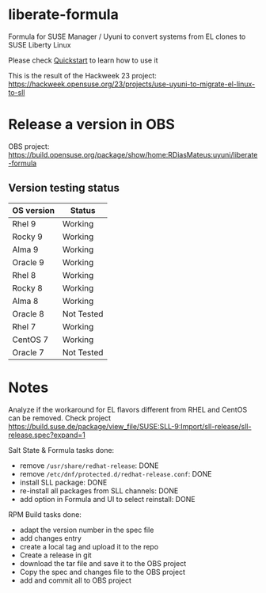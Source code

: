 # liberate-formula
Formula for SUSE Manager / Uyuni to convert systems from EL clones to SUSE Liberty Linux

Please check [Quickstart](Liberate-Quickstart.md) to learn how to use it

This is the result of the Hackweek 23 project:
https://hackweek.opensuse.org/23/projects/use-uyuni-to-migrate-el-linux-to-sll

# Release a version in OBS
OBS project: https://build.opensuse.org/package/show/home:RDiasMateus:uyuni/liberate-formula

## Version testing status


| OS version  | Status  |
| ----------- | ------- |
| Rhel 9      | Working |
| Rocky 9     | Working |
| Alma 9      | Working |
| Oracle 9    | Working |
| Rhel 8      | Working |
| Rocky 8     | Working |
| Alma 8      | Working |
| Oracle 8    | Not Tested |
| Rhel 7      | Working |
| CentOS 7    | Working |
| Oracle 7    | Not Tested |

# Notes

Analyze if the workaround for EL flavors different from RHEL and CentOS can be removed. Check project https://build.suse.de/package/view_file/SUSE:SLL-9:Import/sll-release/sll-release.spec?expand=1

Salt State & Formula tasks done:
- remove `/usr/share/redhat-release`: DONE
- remove `/etc/dnf/protected.d/redhat-release.conf`: DONE
- install SLL package: DONE
- re-install all packages from SLL channels: DONE 
- add option in Formula and UI to select reinstall: DONE

RPM Build tasks done:
- adapt the version number in the spec file
- add changes entry
- create a local tag and upload it to the repo
- Create a release in git
- download the tar file and save it to the OBS project
- Copy the spec and changes file to the OBS project
- add and commit all to OBS project
